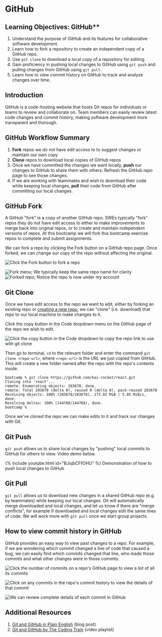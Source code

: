 # GitHub

## Learning Objectives: GitHub**

1. Understand the purpose of GitHub and its features for collaborative software development.  
2. Learn how to fork a repository to create an independent copy of a GitHub repo.  
3. Use `git clone` to download a local copy of a repository for editing.  
4. Gain proficiency in pushing local changes to GitHub using `git push` and pulling changes from GitHub using `git pull`.  
5. Learn how to view commit history on GitHub to track and analyze changes over time.  

## Introduction

GitHub is a code-hosting website that hosts Git repos for individuals or teams to review and collaborate on. Team members can easily review latest code changes and commit history, making software development more transparent and thorough.

## GitHub Workflow Summary

1. **Fork** repos we do not have edit access to to suggest changes or maintain our own copy
2. **Clone** repos to download local copies of GitHub repos
3. Once we have committed the changes we want locally, **push** our changes to GitHub to share them with others. Refresh the GitHub repo page to see those changes.
4. If we are working with teammates and wish to download their code while keeping local changes, **pull** their code from GitHub after committing our local changes.

## GitHub Fork

A GitHub "fork" is a copy of another GitHub repo. SWEs typically "fork" repos they do not have edit access to either to make improvements to merge back into original repos, or to create and maintain independent versions of repos. At this bootcamp we will fork this bootcamp exercise repos to complete and submit assignments.

We can fork a repo by clicking the Fork button on a GitHub repo page. Once forked, we can change our copy of the repo without affecting the original.

![Click the Fork button to fork a repo](<../.gitbook/assets/0.3 - GitHub - 1) Fork.png>)

![Fork menu; We typically keep the same repo name for clarity](<../.gitbook/assets/0.3 - GitHub - Fork - 2) Fork menu.png>) ![Forked repo; Notice the repo is now under my account](<../.gitbook/assets/0.3 - GitHub - Fork - 3) Forked repo.png>)

## Git Clone

Once we have edit access to the repo we want to edit, either by forking an existing repo or <a href="https://docs.github.com/en/get-started/quickstart/create-a-repo" target="_blank">creating a new repo</a>, we can "clone" (i.e. download) that repo to our local machine to make changes to it.

Click the copy button in the Code dropdown menu on the GitHub page of the repo we wish to edit.

![Click the copy button in the Code dropdown to copy the repo link to use with git clone](<../.gitbook/assets/0.3 - GitHub - Clone.png>)

Then go to terminal, `cd` to the relevant folder and enter the command `git clone <repo-url>`, where `<repo-url>` is the URL we just copied from GitHub. This will create a new folder named after the repo with the repo's contents inside.

```
bootcamp % git clone https://github.com/kai-rocket/react.git
Cloning into 'react'...
remote: Enumerating objects: 203678, done.
remote: Total 203678 (delta 0), reused 0 (delta 0), pack-reused 203678
Receiving objects: 100% (203678/203678), 173.82 MiB | 5.85 MiB/s, done.
Resolving deltas: 100% (144768/144768), done.
bootcamp %
```

Once we've cloned the repo we can make edits to it and track our changes with Git.

## Git Push

`git push` allows us to share local changes by "pushing" local commits to GitHub for others to view. Video demo below.

{% include youtube.html id="BJojbCFfOHU" %}
Demonstration of how to push local changes to GitHub

## Git Pull

`git pull` allows us to download new changes in a shared GitHub repo (e.g. by teammates) while keeping our local changes. Git will automatically merge downloaded and local changes, and let us know if there are "merge conflicts", for example if downloaded and local changes edit the same lines of code. We will work more with `git pull` once we start group projects.

## How to view commit history in GitHub

GitHub provides an easy way to view past changes to a repo. For example, if we are wondering which commit changed a line of code that caused a bug, we can easily find which commits changed that line, who made those commits and what other changes were in those commits.

![Click the number of commits on a repo's GitHub page to view a list of all its commits](<../.gitbook/assets/0.3 - GitHub - 1) View Commits.png>)

![Click on any commits in the repo's commit history to view the details of that commit](<../.gitbook/assets/0.3 - GitHub - 2) Commit List.png>)

![We can review complete details of each commit in GitHub](<../.gitbook/assets/0.3 - GitHub - 3) Commit Contents.png>)

## Additional Resources

1. <a href="https://blog.red-badger.com/2016/11/29/gitgithub-in-plain-english" target="_blank">Git and GitHub in Plain English</a> (blog post)
2. <a href="https://youtube.com/playlist?list=PLRqwX-V7Uu6ZF9C0YMKuns9sLDzK6zoiV" target="_blank">Git and GitHub by The Coding Train</a> (video playlist)
